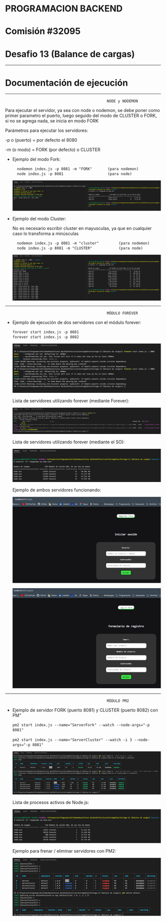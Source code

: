 # PROGRAMACION BACKEND

# Comisión #32095

# Desafio 13 (Balance de cargas)

---

# Documentación de ejecución

---

                                                  NODE y NODEMON

Para ejecutar el servidor, ya sea con node o nodemon, se debe poner como primer parametro el puerto, luego seguido del modo de CLUSTER o FORK, si no se agrega nada, se inicia en modo FORK

Parámetros para ejecutar los servidores:

-p o (puerto) = por defecto el 8080

-m (o modo) = FORK (por defecto) o CLUSTER

- Ejemplo del modo Fork:

        nodemon index.js -p 8081 -m "FORK"       (para nodemon)
        node index.js -p 8081                    (para node)

  ![image](./assets/node-fork.png)

- Ejemplo del modo Cluster:

  No es necesario escribir cluster en mayusculas, ya que en cualquier caso lo transforma a minúsculas

        nodemon index.js -p 8081 -m "cluster"         (para nodemon)
        node index.js -p 8081 -m "CLUSTER"            (para node)

  ![image](./assets/node-cluster.png)

---

                                                  MÓDULO FOREVER

- Ejemplo de ejecución de dos servidores con el módulo forever:

      forever start index.js -p 8081
      forever start index.js -p 8082

  ![image](./assets/forever-start.png)

  Lista de servidores utilizando forever (mediante Forever):

  ![image](./assets/forever-list.png)

  Lista de servidores utilizando forever (mediante el SO):

  ![image](./assets/forever-console.png)

  Ejemplo de ambos servidores funcionando:

  ![image](./assets/forever-server1.png)

  ![image](./assets/forever-server2.png)

---

                                                  MÓDULO PM2

- Ejemplo de servidor FORK (puerto 8081) y CLUSTER (puerto 8082) con PM"

      pm2 start index.js --name="ServerFork" --watch --node-args="-p 8081"     

      pm2 start index.js --name="ServerCluster" --watch -i 3 --node-args="-p 8081"

  ![image](./assets/pm2-start.png)

  Lista de procesos activos de Node.js:

  ![image](./assets/pm2-list.png)

  Ejemplo para frenar / eliminar servidores con PM2:

  ![image](./assets/pm2-stopDelete.png)
